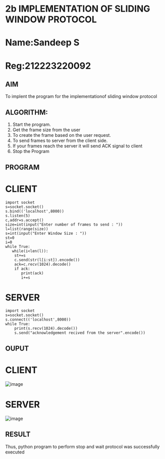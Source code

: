 # 2b IMPLEMENTATION OF SLIDING WINDOW PROTOCOL
# Name:Sandeep S
# Reg:212223220092
## AIM
To implent the program for the implementationof sliding window protocol
## ALGORITHM:
1. Start the program.
2. Get the frame size from the user
3. To create the frame based on the user request.
4. To send frames to server from the client side.
5. If your frames reach the server it will send ACK signal to client
6. Stop the Program
## PROGRAM
# CLIENT
```
import socket
s=socket.socket()
s.bind(('localhost',8000))
s.listen(5)
c,addr=s.accept()
size=int(input("Enter number of frames to send : "))
l=list(range(size))
s=int(input("Enter Window Size : "))
st=0
i=0
while True:
   while(i<len(l)):
    st+=s
    c.send(str(l[i:st]).encode())
    ack=c.recv(1024).decode()
    if ack:
       print(ack)
       i+=s
```
# SERVER
```
import socket
s=socket.socket()
s.connect(('localhost',8000))
while True: 
    print(s.recv(1024).decode())
    s.send("acknowledgement recived from the server".encode())
```
## OUPUT
# CLIENT 
![image](https://github.com/user-attachments/assets/c400041d-0758-4738-8831-856d894c5bb9)
# SERVER 
![image](https://github.com/user-attachments/assets/c5665fdb-9b68-4bac-a68b-5d9f16f04f4d)


## RESULT
Thus, python program to perform stop and wait protocol was successfully executed
